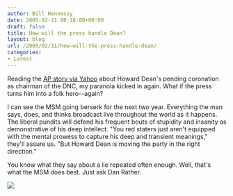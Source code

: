 ```yaml
---
author: Bill Hennessy
date: 2005-02-11 06:18:00+00:00
draft: false
title: How will the press handle Dean?
layout: blog
url: /2005/02/11/how-will-the-press-handle-dean/
categories:
- Latest
---
```


Reading the [AP story via Yahoo](https://news.yahoo.com/news?tmpl=story&u=/ap/20050210/ap_on_re_us/democrats_chair_5) about Howard Dean's pending coronation as chairman of the DNC, my paranoia kicked in again. What if the press turns him into a folk hero--again?




I can see the MSM going berserk for the next two year. Everything the man says, does, and thinks broadcast live throughout the world as it happens. The liberal pundits will defend his frequent bouts of stupidity and insanity as demonstrative of his deep intellect. "You red staters just aren't equipped with the mental prowess to capture his deep and transient meanings," they'll assure us. "But Howard Dean is moving the party in the right direction."




You know what they say about a lie repeated often enough. Well, that's what the MSM does best. Just ask Dan Rather.

![](https://blog.billhennessy.com/aggbug.aspx?PostID=1043)

